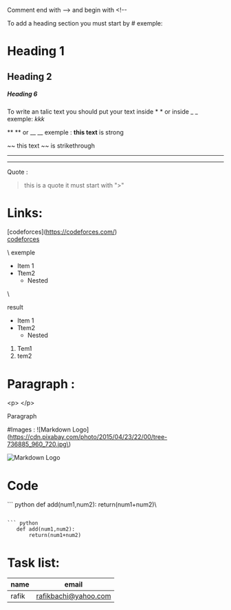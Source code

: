 Comment end with --> and begin with <!--


<!-- Headings -->
To add a heading section you must start by #
 exemple:
# Heading 1 
## Heading 2 
##### Heading 6


 
<!-- italics -->
To write  an talic text you should put your text inside  * * or inside _ _
exemple: *kkk*

<!-- Strong -->
** ** or __ __
exemple : 
**this text** is strong

<!-- Strikethrghout -->
~~ this text ~~ is strikethrough

<!-- Horzontale- Rule -->

---
___


<!-- Blockquote -->
Quote :
>this is a quote it must start with ">"

<!-- Links -->
# Links:
\[codeforces](https://codeforces.com/)
\
[codeforces](https://codeforces.com/)

<!-- UL -->

\ exemple
* Item 1
* Ttem2
    * Nested

\

result

* Item 1
* Ttem2
    * Nested


<!-- OL -->
1. Tem1
1. tem2

<!-- Inline code block -->
# Paragraph :

\<p> \</p>
<p> Paragraph </p>

<!-- Images -->
#Images :
\![Markdown Logo](https://cdn.pixabay.com/photo/2015/04/23/22/00/tree-736885_960_720.jpg\)


![Markdown Logo](https://cdn.pixabay.com/photo/2015/04/23/22/00/tree-736885_960_720.jpg)



# Code

\``` python
   def add(num1,num2):
       return(num1+num2)\
```

``` python
   def add(num1,num2):
       return(num1+num2)
```

# Task list:
| name   |email    |
|--------|---------|
| rafik  |rafikbachi@yahoo.com|




